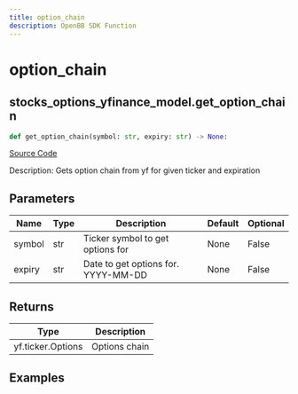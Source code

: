 ```yaml
---
title: option_chain
description: OpenBB SDK Function
---
```


# option_chain

## stocks_options_yfinance_model.get_option_chain

```python title='openbb_terminal/stocks/options/yfinance_model.py'
def get_option_chain(symbol: str, expiry: str) -> None:
```
[Source Code](https://github.com/OpenBB-finance/OpenBBTerminal/tree/main/openbb_terminal/stocks/options/yfinance_model.py#L158)

Description: Gets option chain from yf for given ticker and expiration

## Parameters

| Name | Type | Description | Default | Optional |
| ---- | ---- | ----------- | ------- | -------- |
| symbol | str | Ticker symbol to get options for | None | False |
| expiry | str | Date to get options for. YYYY-MM-DD | None | False |

## Returns

| Type | Description |
| ---- | ----------- |
| yf.ticker.Options | Options chain |

## Examples

